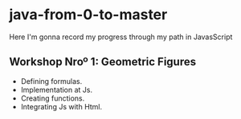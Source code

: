 # java-from-0-to-master
Here I'm gonna record my progress through my path in JavasScript

## Workshop Nroº 1: Geometric Figures

- Defining formulas.
- Implementation at Js.
- Creating functions.
- Integrating Js with Html.
